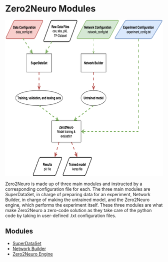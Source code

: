 # Zero2Neuro Modules


<img SRC="../../images/zero2neuro_structure.png" height="500" alt="Zero2Neuro Structure">  
  
Zero2Neuro is made up of three main modules and instructed by a
corresponding configuration file for each. The three main modules are
SuperDataSet, in charge of preparing data for an experiment, Network
Builder, in charge of making the untrained model, and the Zero2Neuro
engine, which performs the experiment itself. These three modules are
what make Zero2Neuro a zero-code solution as they take care of the
python code by taking in user-defined .txt configuration files.    
  
## Modules
- [SuperDataSet](superdataset/index.md)
- [Network Builder](networkbuilder/index.md)
- [Zero2Neuro Engine](engine/index.md)

